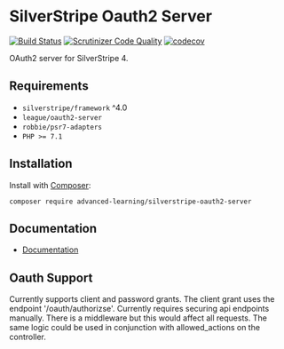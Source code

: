 # SilverStripe Oauth2 Server

[![Build Status](https://travis-ci.org/advanced-learning/silverstripe-oauth2-server.svg?branch=master)](https://travis-ci.org/advanced-learning/silverstripe-oauth2-server)
[![Scrutinizer Code Quality](https://scrutinizer-ci.com/g/advanced-learning/silverstripe-oauth2-server/badges/quality-score.png?b=master)](https://scrutinizer-ci.com/g/advanced-learning/silverstripe-oauth2-server/?branch=master)
[![codecov](https://codecov.io/gh/advanced-learning/silverstripe-oauth2-server/branch/master/graph/badge.svg)](https://codecov.io/gh/advanced-learning/silverstripe-oauth2-server)

OAuth2 server for SilverStripe 4.

## Requirements

* `silverstripe/framework` ^4.0
* `league/oauth2-server`
* `robbie/psr7-adapters`
* `PHP >= 7.1`

## Installation

Install with [Composer](https://getcomposer.org):

```shell
composer require advanced-learning/silverstripe-oauth2-server
```

## Documentation

* [Documentation](docs/en/Index.md)

## Oauth Support

Currently supports client and password grants. The client grant uses the endpoint '/oauth/authorizse'.
Currently requires securing api endpoints manually. There is a middleware but this would affect all requests.
The same logic could be used in conjunction with allowed_actions on the controller.

